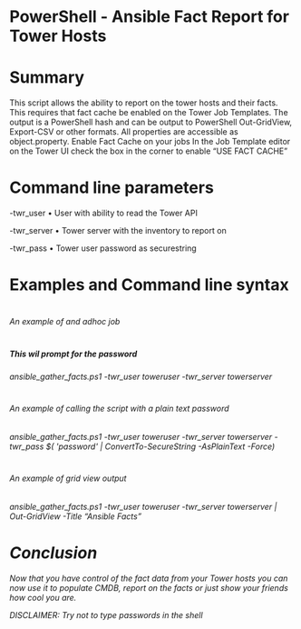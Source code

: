 # PowerShell - Ansible Fact Report for Tower Hosts

# Summary

This script allows the ability to report on the tower hosts and their facts. This requires that fact cache be enabled on the Tower Job Templates. The output is a PowerShell hash and can be output to PowerShell Out-GridView, Export-CSV or other formats. All properties are accessible as object.property.
Enable Fact Cache on your jobs
In the Job Template editor on the Tower UI check the box in the corner to enable “USE FACT CACHE”
 
# Command line parameters

-twr_user
•	User with ability to read the Tower API

-twr_server
•	Tower server with the inventory to report on

-twr_pass
•	Tower user password as securestring

# Examples and Command line syntax

# <h6> An example of and adhoc job
 
 # <h5><i> This wil prompt for the password

ansible_gather_facts.ps1 -twr_user toweruser -twr_server towerserver 

# <h6> An example of calling the script with a plain text password

ansible_gather_facts.ps1 -twr_user toweruser -twr_server towerserver -twr_pass $( 'password' | ConvertTo-SecureString -AsPlainText -Force)

# <h6> An example of grid view output

ansible_gather_facts.ps1 -twr_user toweruser -twr_server towerserver  | Out-GridView -Title “Ansible Facts”

# Conclusion
Now that you have control of the fact data from your Tower hosts you can now use it to populate CMDB, report on the facts or just show your friends how cool you are.


DISCLAIMER: Try not to type passwords in the shell
